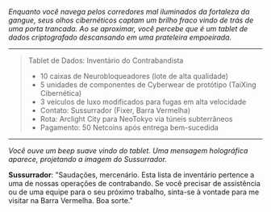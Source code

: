 _Enquanto você navega pelos corredores mal iluminados da fortaleza da gangue, seus olhos cibernéticos captam um brilho fraco vindo de trás de uma porta trancada. Ao se aproximar, você percebe que é um tablet de dados criptografado descansando em uma prateleira empoeirada._

---

> Tablet de Dados: Inventário do Contrabandista
>
> - 10 caixas de Neurobloqueadores (lote de alta qualidade)
> - 5 unidades de componentes de Cyberwear de protótipo (TaiXing Cibernética)
> - 3 veículos de luxo modificados para fugas em alta velocidade
> - Contato: Sussurrador (Fixer, Barra Vermelha)
> - Rota: Arclight City para NeoTokyo via túneis subterrâneos
> - Pagamento: 50 Netcoins após entrega bem-sucedida

---

_Você ouve um beep suave vindo do tablet. Uma mensagem holográfica aparece, projetando a imagem do Sussurrador._

**Sussurrador**: "Saudações, mercenário. Esta lista de inventário pertence a uma de nossas operações de contrabando. Se você precisar de assistência ou de uma equipe para o seu próximo trabalho, sinta-se à vontade para me visitar na Barra Vermelha. Boa sorte."
